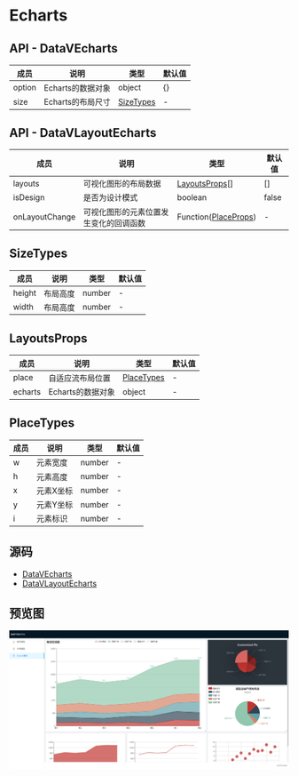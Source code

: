 # Echarts

## API - DataVEcharts

| 成员 | 说明 | 类型 | 默认值 |
| --- | --- | --- | --- |
| option | Echarts的数据对象 | object | {} |
| size | Echarts的布局尺寸 | [SizeTypes](#sizetypes) | - |

## API - DataVLayoutEcharts

| 成员 | 说明 | 类型 | 默认值 |
| --- | --- | --- | --- |
| layouts | 可视化图形的布局数据 | [LayoutsProps](#layoutsprops)[] | [] |
| isDesign | 是否为设计模式 | boolean | false |
| onLayoutChange | 可视化图形的元素位置发生变化的回调函数 | Function([PlaceProps](#placetypes)) | - |

## SizeTypes

| 成员 | 说明 | 类型 | 默认值 |
| --- | --- | --- | --- |
| height | 布局高度 | number | - |
| width | 布局高度 | number | - |

## LayoutsProps

| 成员 | 说明 | 类型 | 默认值 |
| --- | --- | --- | --- |
| place | 自适应流布局位置 | [PlaceTypes](#placetypes) | - |
| echarts | Echarts的数据对象 | object | - |

## PlaceTypes

| 成员 | 说明 | 类型 | 默认值 |
| --- | --- | --- | --- |
| w | 元素宽度 | number | - |
| h | 元素高度 | number | - |
| x | 元素X坐标 | number | - |
| y | 元素Y坐标 | number | - |
| i | 元素标识 | number | - |

## 源码

- [DataVEcharts](../src/components/layout-echarts)
- [DataVLayoutEcharts](../src/components/layout-grid-echarts)

## 预览图

![Echarts](./images/20180713090624.png)
